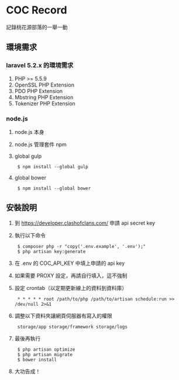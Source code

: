 # COC Record

記錄桃花源部落的一舉一動


## 環境需求
### laravel 5.2.x 的環境需求
1. PHP >= 5.5.9
1. OpenSSL PHP Extension
1. PDO PHP Extension
1. Mbstring PHP Extension
1. Tokenizer PHP Extension

### node.js
1. node.js 本身
1. node.js 管理套件 npm
1. global gulp

		$ npm install --global gulp
1. global bower

        $ npm install --global bower

## 安裝說明
1. 到 https://developer.clashofclans.com/ 申請 api secret key
1. 執行以下命令

        $ composer php -r "copy('.env.example', '.env');"
        $ php artisan key:generate
1. 在 .env 的 COC_API_KEY 中填上申請的 api key
1. 如果需要 PROXY 設定，再請自行填入，這不強制
1. 設定 crontab（以定期更新線上的資料到資料庫）

        * * * * * root /path/to/php /path/to/artisan schedule:run >> /dev/null 2>&1
1. 調整以下資料夾讓網頁伺服器有寫入的權限

        storage/app storage/framework storage/logs
1. 最後再執行

        $ php artisan optimize
        $ php artisan migrate
        $ bower install
1. 大功告成！
